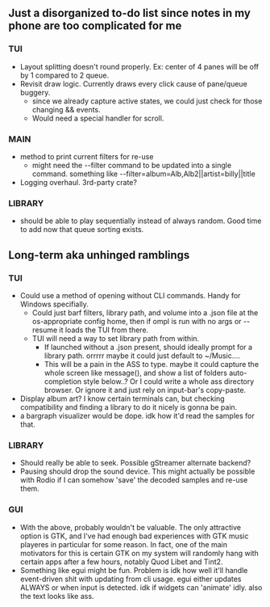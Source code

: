 ## Just a disorganized to-do list since notes in my phone are too complicated for me

### TUI
* Layout splitting doesn't round properly. Ex: center of 4 panes will be off by 1 compared to 2 queue.
* Revisit draw logic. Currently draws every click cause of pane/queue buggery.
    * since we already capture active states, we could just check for those changing && events.
    * Would need a special handler for scroll.

### MAIN
* method to print current filters for re-use
    * might need the --filter command to be updated into a single command.
      something like  --filter=album=Alb,Alb2||artist=billy||title
* Logging overhaul. 3rd-party crate?

### LIBRARY
* should be able to play sequentially instead of always random. Good time to add now that queue sorting exists.

## Long-term aka unhinged ramblings

### TUI
* Could use a method of opening without CLI commands. Handy for Windows specifially.
    * Could just barf filters, library path, and volume into a .json file at the os-appropriate config home, then if ompl is run with no args or --resume it loads the TUI from there.
    * TUI will need a way to set library path from within.
        * If launched without a .json present, should ideally prompt for a library path. orrrrr maybe it could just default to ~/Music....
        * This will be a pain in the ASS to type. maybe it could capture the whole screen like message(), and show a list of folders auto-completion style below..? Or I could write a whole ass directory browser. Or ignore it and just rely on input-bar's copy-paste.
* Display album art? I know certain terminals can, but checking compatibility and finding a library to do it nicely is gonna be pain.
* a bargraph visualizer would be dope. idk how it'd read the samples for that.

### LIBRARY
* Should really be able to seek. Possible gStreamer alternate backend?
* Pausing should drop the sound device. This might actually be possible with Rodio if I can somehow 'save' the decoded samples and re-use them.

### GUI
* With the above, probably wouldn't be valuable. The only attractive option is GTK, and I've had enough bad experiences with GTK music playeres in particular for some reason. In fact, one of the main motivators for this is certain GTK on my system will randomly hang with certain apps after a few hours, notably Quod Libet and Tint2.
* Something like egui might be fun. Problem is idk how well it'll handle event-driven shit with updating from cli usage. egui either updates ALWAYS or when input is detected. idk if widgets can 'animate' idly. also the text looks like ass.
